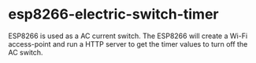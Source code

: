 # esp8266-electric-switch-timer
ESP8266 is used as a AC current switch. The ESP8266 will create a Wi-Fi  access-point and run a HTTP server to get the timer values to turn off the AC switch.
